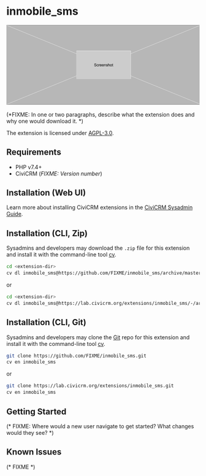 # inmobile_sms

![Screenshot](/images/screenshot.png)

(*FIXME: In one or two paragraphs, describe what the extension does and why one would download it. *)

The extension is licensed under [AGPL-3.0](LICENSE.txt).

## Requirements

* PHP v7.4+
* CiviCRM (*FIXME: Version number*)

## Installation (Web UI)

Learn more about installing CiviCRM extensions in the [CiviCRM Sysadmin Guide](https://docs.civicrm.org/sysadmin/en/latest/customize/extensions/).

## Installation (CLI, Zip)

Sysadmins and developers may download the `.zip` file for this extension and
install it with the command-line tool [cv](https://github.com/civicrm/cv).

```bash
cd <extension-dir>
cv dl inmobile_sms@https://github.com/FIXME/inmobile_sms/archive/master.zip
```
or
```bash
cd <extension-dir>
cv dl inmobile_sms@https://lab.civicrm.org/extensions/inmobile_sms/-/archive/main/inmobile_sms-main.zip
```

## Installation (CLI, Git)

Sysadmins and developers may clone the [Git](https://en.wikipedia.org/wiki/Git) repo for this extension and
install it with the command-line tool [cv](https://github.com/civicrm/cv).

```bash
git clone https://github.com/FIXME/inmobile_sms.git
cv en inmobile_sms
```
or
```bash
git clone https://lab.civicrm.org/extensions/inmobile_sms.git
cv en inmobile_sms
```

## Getting Started

(* FIXME: Where would a new user navigate to get started? What changes would they see? *)

## Known Issues

(* FIXME *)
